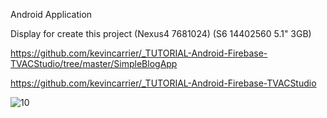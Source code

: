 Android Application 

Display for create this project (Nexus4 7681024) (S6 14402560 5.1" 3GB)

https://github.com/kevincarrier/_TUTORIAL-Android-Firebase-TVACStudio/tree/master/SimpleBlogApp

https://github.com/kevincarrier/_TUTORIAL-Android-Firebase-TVACStudio

![10](https://user-images.githubusercontent.com/38577548/90023036-6b0b3080-dcdd-11ea-8053-1140ff2e98eb.jpg)

